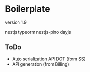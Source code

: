 # Boilerplate 
version 1.9

nestjs
typeorm
nestjs-pino
dayjs

## ToDo
* Auto serialization API DOT (form SS)
* API generation (from Billing)